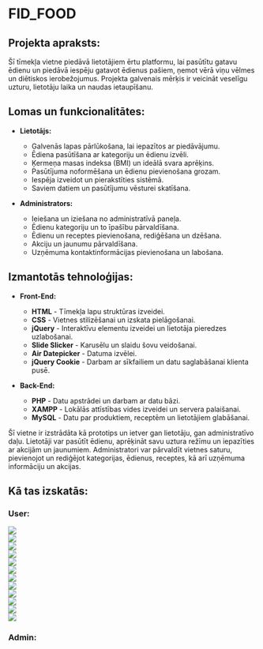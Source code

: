 # FID_FOOD

## Projekta apraksts:
Šī tīmekļa vietne piedāvā lietotājiem ērtu platformu, lai pasūtītu gatavu ēdienu un piedāvā iespēju gatavot ēdienus pašiem, ņemot vērā viņu vēlmes un diētiskos ierobežojumus. Projekta galvenais mērķis ir veicināt veselīgu uzturu, lietotāju laika un naudas ietaupīšanu.

## Lomas un funkcionalitātes:

+ **Lietotājs:**
  + Galvenās lapas pārlūkošana, lai iepazītos ar piedāvājumu.
  + Ēdiena pasūtīšana ar kategoriju un ēdienu izvēli.
  + Ķermeņa masas indeksa (BMI) un ideālā svara aprēķins.
  + Pasūtījuma noformēšana un ēdienu pievienošana grozam.
  + Iespēja izveidot un pierakstīties sistēmā.
  + Saviem datiem un pasūtījumu vēsturei skatīšana.
    
+ **Administrators:**
  + Ieiešana un iziešana no administratīvā paneļa.
  + Ēdienu kategoriju un to īpašību pārvaldīšana.
  + Ēdienu un receptes pievienošana, rediģēšana un dzēšana.
  + Akciju un jaunumu pārvaldīšana.
  + Uzņēmuma kontaktinformācijas pievienošana un labošana.

## Izmantotās tehnoloģijas:

+ **Front-End:**
  + **HTML** - Tīmekļa lapu struktūras izveidei.
  + **CSS** - Vietnes stilizēšanai un izskata pielāgošanai.
  + **jQuery** - Interaktīvu elementu izveidei un lietotāja pieredzes uzlabošanai.
  + **Slide Slicker** - Karusēlu un slaidu šovu veidošanai.
  + **Air Datepicker** - Datuma izvēlei.
  + **jQuery Cookie** - Darbam ar sīkfailiem un datu saglabāšanai klienta pusē.

+ **Back-End:**
  + **PHP** - Datu apstrādei un darbam ar datu bāzi.
  + **XAMPP** - Lokālās attīstības vides izveidei un servera palaišanai.
  + **MySQL** - Datu par produktiem, receptēm un lietotājiem glabāšanai.

Šī vietne ir izstrādāta kā prototips un ietver gan lietotāju, gan administratīvo daļu. Lietotāji var pasūtīt ēdienu, aprēķināt savu uztura režīmu un iepazīties ar akcijām un jaunumiem. Administratori var pārvaldīt vietnes saturu, pievienojot un rediģējot kategorijas, ēdienus, receptes, kā arī uzņēmuma informāciju un akcijas.

## Kā tas izskatās:

### User:

<kbd>
  <img src="/Project_img/user/Lapas_sakums_1.PNG" />
</kbd>
<div style="margin-right: 10px;"></div>
<kbd>
  <img src="/Project_img/user/Lapas_sakums_2.PNG" />
</kbd>
<div style="margin-right: 10px;"></div>
<kbd>
  <img src="/Project_img/user/Lapas_sakums_3.PNG" />
</kbd>
<div style="margin-right: 10px;"></div>
<kbd>
  <img src="/Project_img/user/Izvelne_1.PNG" />
</kbd>
<div style="margin-right: 10px;"></div>
<kbd>
  <img src="/Project_img/user/Izvelne_2.PNG" />
</kbd>
<div style="margin-right: 10px;"></div>
<kbd>
  <img src="/Project_img/user/Izvelne_3.PNG" />
</kbd>
<div style="margin-right: 10px;"></div>
<kbd>
  <img src="/Project_img/user/Akcijas.PNG" />
</kbd>
<div style="margin-right: 10px;"></div>
<kbd>
  <img src="/Project_img/user/Kontaktinformācija.PNG" />
</kbd>
<div style="margin-right: 10px;"></div>
<kbd>
  <img src="/Project_img/user/Kalkulators.PNG" />
</kbd>
<div style="margin-right: 10px;"></div>
<kbd>
  <img src="/Project_img/user/Grozs.PNG" />
</kbd>
<div style="margin-right: 10px;"></div>
<kbd>
  <img src="/Project_img/user/Pieslegties_reģistrēties.PNG" />
</kbd>
<div style="margin-right: 10px;"></div>
<kbd>
  <img src="/Project_img/user/Lietotāja_informācija.PNG" />
</kbd>

### Admin:

